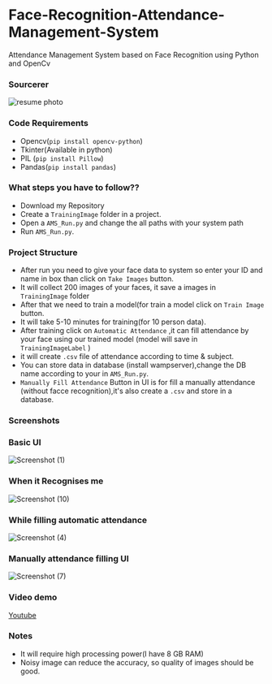 # Face-Recognition-Attendance-Management-System
Attendance Management System based on Face Recognition using Python  and OpenCv  

### Sourcerer
![resume photo](https://github.com/NeerajGupta35483/Face-Recognition-Attendance-System/assets/94775411/4eabfe2c-e287-47b5-b965-a7e2be857918)


### Code Requirements
- Opencv(`pip install opencv-python`)
- Tkinter(Available in python)
- PIL (`pip install Pillow`)
- Pandas(`pip install pandas`)

### What steps you have to follow??
- Download my Repository 
- Create a `TrainingImage` folder in a project.
- Open a `AMS_Run.py` and change the all paths with your system path
- Run `AMS_Run.py`.

### Project Structure

- After run you need to give your face data to system so enter your ID and name in box than click on `Take Images` button.
- It will collect 200 images of your faces, it save a images in `TrainingImage` folder
- After that we need to train a model(for train a model click on `Train Image` button.
- It will take 5-10 minutes for training(for 10 person data).
- After training click on `Automatic Attendance` ,it can fill attendance by your face using our trained model (model will save in `TrainingImageLabel` )
- it will create `.csv` file of attendance according to time & subject.
- You can store data in database (install wampserver),change the DB name according to your in `AMS_Run.py`.
- `Manually Fill Attendance` Button in UI is for fill a manually attendance (without facce recognition),it's also create a `.csv` and store in a database.

### Screenshots

### Basic UI

![Screenshot (1)](https://github.com/NeerajGupta35483/Face-Recognition-Attendance-System/assets/94775411/10221791-edc4-452b-b3c2-49419dc95e90)

### When it Recognises me
![Screenshot (10)](https://github.com/NeerajGupta35483/Face-Recognition-Attendance-System/assets/94775411/2321e489-bc5c-4f59-b6da-983084928406)

### While filling automatic attendance

![Screenshot (4)](https://github.com/NeerajGupta35483/Face-Recognition-Attendance-System/assets/94775411/5616eaec-a6ad-400a-9cb0-399d3cd74a47)

### Manually attendance filling UI

![Screenshot (7)](https://github.com/NeerajGupta35483/Face-Recognition-Attendance-System/assets/94775411/95faee3b-f868-4317-9d56-e5a5b2156322)

### Video demo

[Youtube](https://youtu.be/onms2KDOTtY)


### Notes
- It will require high processing power(I have 8 GB RAM)
- Noisy image can reduce the accuracy, so quality of images should be good.



